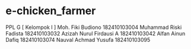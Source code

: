# e-chicken_farmer

PPL G [ Kelompok I ]
Moh. Fiki Budiono 182410103004
Muhammad Riski Fadista 182410103032
Azizah Nurul Firdausi A 182410103042
Alfan Ainun Dafiq 182410103074
Nauval Achmad Yusufa 182410103095
